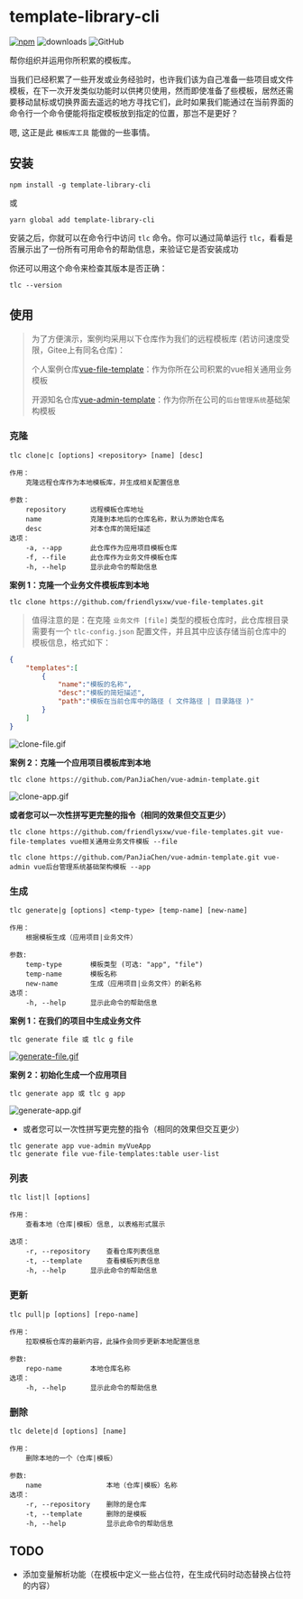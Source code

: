 # template-library-cli

[![npm](https://badge.fury.io/js/template-library-cli.svg)](http://badge.fury.io/js/template-library-cli)
![downloads](https://img.shields.io/npm/dm/template-library-cli?logo=npm)
![GitHub](https://img.shields.io/github/license/friendlysxw/template-library-cli)

帮你组织并运用你所积累的模板库。

当我们已经积累了一些开发或业务经验时，也许我们该为自己准备一些项目或文件模板，在下一次开发类似功能时以供拷贝使用，然而即使准备了些模板，居然还需要移动鼠标或切换界面去遥远的地方寻找它们，此时如果我们能通过在当前界面的命令行一个命令便能将指定模板放到指定的位置，那岂不是更好？  

嗯,  这正是此 `模板库工具` 能做的一些事情。



## 安装

```shell
npm install -g template-library-cli
```
或
```shell
yarn global add template-library-cli
```
安装之后，你就可以在命令行中访问  `tlc` 命令。你可以通过简单运行 `tlc`，看看是否展示出了一份所有可用命令的帮助信息，来验证它是否安装成功

你还可以用这个命令来检查其版本是否正确：
```shell
tlc --version
```

## 使用

> 为了方便演示，案例均采用以下仓库作为我们的远程模板库 (若访问速度受限，Gitee上有同名仓库)：
>
> 个人案例仓库[vue-file-template](https://github.com/friendlysxw/vue-file-templates.git)：作为你所在公司积累的vue相关通用业务模板
> 
> 开源知名仓库[vue-admin-template](https://github.com/PanJiaChen/vue-admin-template.git)：作为你所在公司的`后台管理系统`基础架构模板



### 克隆

```shell
tlc clone|c [options] <repository> [name] [desc]

作用：
    克隆远程仓库作为本地模板库，并生成相关配置信息

参数：
    repository      远程模板仓库地址
    name            克隆到本地后的仓库名称，默认为原始仓库名
    desc            对本仓库的简短描述
选项：
    -a, --app       此仓库作为应用项目模板仓库
    -f, --file      此仓库作为业务文件模板仓库
    -h, --help      显示此命令的帮助信息
```

**案例 1：克隆一个业务文件模板库到本地**

```shell
tlc clone https://github.com/friendlysxw/vue-file-templates.git 
```
> 值得注意的是：在克隆 `业务文件 [file]` 类型的模板仓库时，此仓库根目录需要有一个 `tlc-config.json` 配置文件，并且其中应该存储当前仓库中的模板信息，格式如下：
```json
{
    "templates":[
        {
            "name":"模板的名称",
            "desc":"模板的简短描述",
            "path":"模板在当前仓库中的路径 ( 文件路径 | 目录路径 )"
        }
    ]
}
```
![clone-file.gif](https://sxw-img.oss-cn-beijing.aliyuncs.com/template-library-cli/clone-file.gif)

**案例 2：克隆一个应用项目模板库到本地**
```shell
tlc clone https://github.com/PanJiaChen/vue-admin-template.git
```
![clone-app.gif](https://sxw-img.oss-cn-beijing.aliyuncs.com/template-library-cli/clone-app.gif)


**或者您可以一次性拼写更完整的指令（相同的效果但交互更少）**
```shell
tlc clone https://github.com/friendlysxw/vue-file-templates.git vue-file-templates vue相关通用业务文件模板 --file

tlc clone https://github.com/PanJiaChen/vue-admin-template.git vue-admin vue后台管理系统基础架构模板 --app
```

### 生成

```shell
tlc generate|g [options] <temp-type> [temp-name] [new-name]

作用：
    根据模板生成（应用项目|业务文件）

参数:
    temp-type       模板类型 (可选: "app", "file")
    temp-name       模板名称
    new-name        生成（应用项目|业务文件）的新名称
选项：
    -h, --help      显示此命令的帮助信息
```

**案例 1：在我们的项目中生成业务文件**

```shell
tlc generate file 或 tlc g file
```
[![generate-file.gif](https://sxw-img.oss-cn-beijing.aliyuncs.com/template-library-cli/tlc-generate-file.gif)](http://img.shixuewen.top/template-library-cli/tlc-generate-file.gif)

**案例 2：初始化生成一个应用项目**

```shell
tlc generate app 或 tlc g app
```
![generate-app.gif](https://sxw-img.oss-cn-beijing.aliyuncs.com/template-library-cli/generate-app.gif)

- 或者您可以一次性拼写更完整的指令（相同的效果但交互更少）
```shell
tlc generate app vue-admin myVueApp
tlc generate file vue-file-templates:table user-list
```



### 列表
```shell
tlc list|l [options]

作用：
    查看本地（仓库|模板）信息, 以表格形式展示

选项：
    -r, --repository    查看仓库列表信息
    -t, --template      查看模板列表信息
    -h, --help      显示此命令的帮助信息
```



### 更新
```shell
tlc pull|p [options] [repo-name]

作用：
    拉取模板仓库的最新内容，此操作会同步更新本地配置信息

参数:
    repo-name       本地仓库名称
选项：
    -h, --help      显示此命令的帮助信息
```

### 删除
```shell
tlc delete|d [options] [name]

作用：
    删除本地的一个（仓库|模板）

参数:
    name                本地（仓库|模板）名称
选项：
    -r, --repository    删除的是仓库
    -t, --template      删除的是模板
    -h, --help          显示此命令的帮助信息
```

## TODO

- 添加变量解析功能（在模板中定义一些占位符，在生成代码时动态替换占位符的内容）